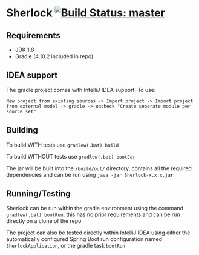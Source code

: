 # Sherlock  [![Build Status: master](https://travis-ci.org/DCS-Sherlock/Sherlock.svg?branch=master)](https://travis-ci.org/DCS-Sherlock/Sherlock?branch=master)

<!----- Branch: --->

<!----- Version: --->


## Requirements
  - JDK 1.8
  - Gradle (4.10.2 included in repo)


## IDEA support
The gradle project comes with IntelliJ IDEA support. To use: 

```New project from existing sources -> Import project -> Import project from external model -> gradle -> uncheck "Create seperate module per source set"```


## Building
To build WITH tests use `gradlew(.bat) build`

To build WITHOUT tests use `gradlew(.bat) bootJar`

The jar will be built into the `/build/out/` directory, contains all the required dependencies and can be run using `java -jar Sherlock-x.x.x.jar`

## Running/Testing
Sherlock can be run within the gradle environment using the command `gradlew(.bat) bootRun`, this has no prior requirements and can be run directly on a clone of the repo

The project can also be tested directly within IntelliJ IDEA using either the automatically configured Spring Boot run configuration named `SherlockApplication`, or the gradle task `bootRun`
